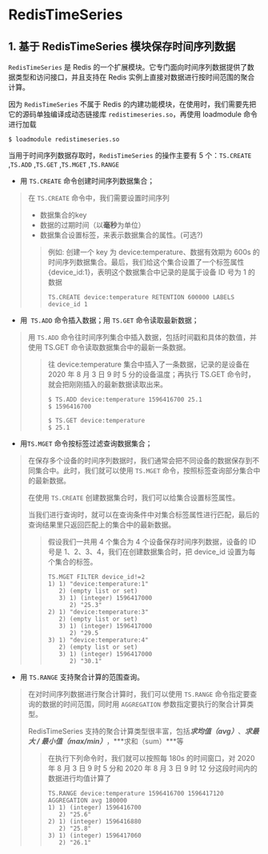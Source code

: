 # RedisTimeSeries

## 1. 基于 RedisTimeSeries 模块保存时间序列数据

`RedisTimeSeries` 是 Redis 的一个扩展模块。它专门面向时间序列数据提供了数据类型和访问接口，并且支持在 Redis 实例上直接对数据进行按时间范围的聚合计算。

因为 `RedisTimeSeries`  不属于 Redis 的内建功能模块，在使用时，我们需要先把它的源码单独编译成动态链接库 `redistimeseries.so`，再使用 loadmodule 命令进行加载

```shell
$ loadmodule redistimeseries.so
```

当用于时间序列数据存取时，`RedisTimeSeries`  的操作主要有 5 个：`TS.CREATE` ,`TS.ADD` ,`TS.GET` ,`TS.MGET` ,`TS.RANGE` 

- 用 `TS.CREATE` 命令创建时间序列数据集合；

> 在 `TS.CREATE` 命令中，我们需要设置时间序列
>
> - 数据集合的key 
> - 数据的过期时间（以**毫秒**为单位）
> - 数据集合设置标签，来表示数据集合的属性。(可选?)
>
> >  例如: 创建一个 key 为 device:temperature、数据有效期为 600s 的时间序列数据集合。最后，我们给这个集合设置了一个标签属性{device_id:1}，表明这个数据集合中记录的是属于设备 ID 号为 1 的数据
> > ```shell
> > TS.CREATE device:temperature RETENTION 600000 LABELS device_id 1
> > ```
> > 

- 用` TS.ADD` 命令插入数据；用 `TS.GET` 命令读取最新数据；

> 用 `TS.ADD` 命令往时间序列集合中插入数据，包括时间戳和具体的数值，并使用 TS.GET 命令读取数据集合中的最新一条数据。
>
> > 往 device:temperature 集合中插入了一条数据，记录的是设备在 2020 年 8 月 3 日 9 时 5 分的设备温度；再执行 TS.GET 命令时，就会把刚刚插入的最新数据读取出来。
> >
> > ```shell
> > $ TS.ADD device:temperature 1596416700 25.1
> > $ 1596416700
> > 
> > $ TS.GET device:temperature 
> > $ 25.1
> > ```

- 用`TS.MGET` 命令按标签过滤查询数据集合；

> 在保存多个设备的时间序列数据时，我们通常会把不同设备的数据保存到不同集合中。此时，我们就可以使用 `TS.MGET` 命令，按照标签查询部分集合中的最新数据。
>
> 在使用 `TS.CREATE` 创建数据集合时，我们可以给集合设置标签属性。
>
> 当我们进行查询时，就可以在查询条件中对集合标签属性进行匹配，最后的查询结果里只返回匹配上的集合中的最新数据。
>
> > 假设我们一共用 4 个集合为 4 个设备保存时间序列数据，设备的 ID 号是 1、2、3、4，我们在创建数据集合时，把 device_id 设置为每个集合的标签。
> >
> > ```shell
> > TS.MGET FILTER device_id!=2 
> > 1) 1) "device:temperature:1"
> >    2) (empty list or set)
> >    3) 1) (integer) 1596417000
> >       2) "25.3"
> > 2) 1) "device:temperature:3"
> >    2) (empty list or set)
> >    3) 1) (integer) 1596417000
> >       2) "29.5
> > 3) 1) "device:temperature:4"
> >    2) (empty list or set)
> >    3) 1) (integer) 1596417000
> >       2) "30.1"
> > ```

- 用 `TS.RANGE` 支持聚合计算的范围查询。

> 在对时间序列数据进行聚合计算时，我们可以使用 `TS.RANGE` 命令指定要查询的数据的时间范围，同时用 `AGGREGATION` 参数指定要执行的聚合计算类型。
>
> RedisTimeSeries 支持的聚合计算类型很丰富，包括***求均值（avg）***、***求最大 / 最小值（max/min）***，***求和（sum）***等
>
> > 在执行下列命令时，我们就可以按照每 180s 的时间窗口，对 2020 年 8 月 3 日 9 时 5 分和 2020 年 8 月 3 日 9 时 12 分这段时间内的数据进行均值计算了
> >
> > ```shell
> > TS.RANGE device:temperature 1596416700 1596417120 AGGREGATION avg 180000
> > 1) 1) (integer) 1596416700
> >    2) "25.6"
> > 2) 1) (integer) 1596416880
> >    2) "25.8"
> > 3) 1) (integer) 1596417060
> >    2) "26.1"
> > ```





